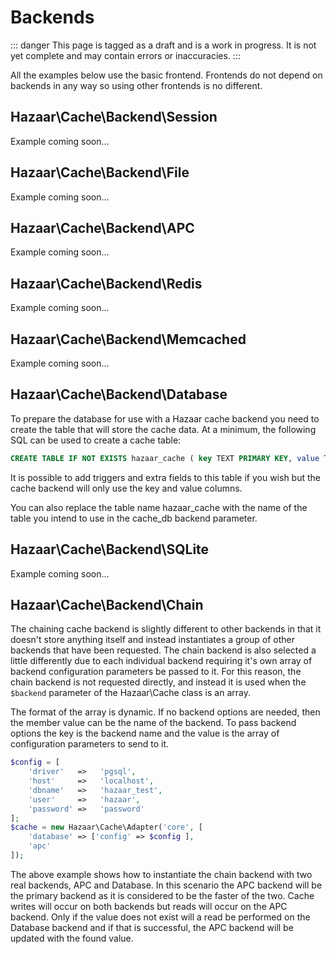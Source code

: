 ﻿# Backends

::: danger
This page is tagged as a draft and is a work in progress.  It is not yet complete and may contain errors or inaccuracies.
:::

All the examples below use the basic frontend. Frontends do not depend on backends in any way so using other frontends is no different.

## Hazaar\Cache\Backend\Session

Example coming soon...

## Hazaar\Cache\Backend\File

Example coming soon...

## Hazaar\Cache\Backend\APC

Example coming soon...

## Hazaar\Cache\Backend\Redis

Example coming soon...

## Hazaar\Cache\Backend\Memcached

Example coming soon...

## Hazaar\Cache\Backend\Database

To prepare the database for use with a Hazaar cache backend you need to create the table that will store the cache data. At a minimum, the following SQL can be used to create a cache table:

```sql
CREATE TABLE IF NOT EXISTS hazaar_cache ( key TEXT PRIMARY KEY, value TEXT );
```

It is possible to add triggers and extra fields to this table if you wish but the cache backend will only use the key and value columns.

You can also replace the table name hazaar_cache with the name of the table you intend to use in the cache_db backend parameter.

## Hazaar\Cache\Backend\SQLite

Example coming soon...

## Hazaar\Cache\Backend\Chain

The chaining cache backend is slightly different to other backends in that it doesn't store anything itself and instead instantiates a group of other backends that have been requested. The chain backend is also selected a little differently due to each individual backend requiring it's own array of backend configuration parameters be passed to it. For this reason, the chain backend is not requested directly, and instead it is used when the `$backend` parameter of the Hazaar\Cache class is an array.

The format of the array is dynamic. If no backend options are needed, then the member value can be the name of the backend. To pass backend options the key is the backend name and the value is the array of configuration parameters to send to it.

```php
$config = [
    'driver'   =>   'pgsql',
    'host'     =>   'localhost',
    'dbname'   =>   'hazaar_test',
    'user'     =>   'hazaar',
    'password' =>   'password'
];
$cache = new Hazaar\Cache\Adapter('core', [
    'database' => ['config' => $config ],
    'apc'
]);
```

The above example shows how to instantiate the chain backend with two real backends, APC and Database. In this scenario the APC backend will be the primary backend as it is considered to be the faster of the two. Cache writes will occur on both backends but reads will occur on the APC backend. Only if the value does not exist will a read be performed on the Database backend and if that is successful, the APC backend will be updated with the found value.
